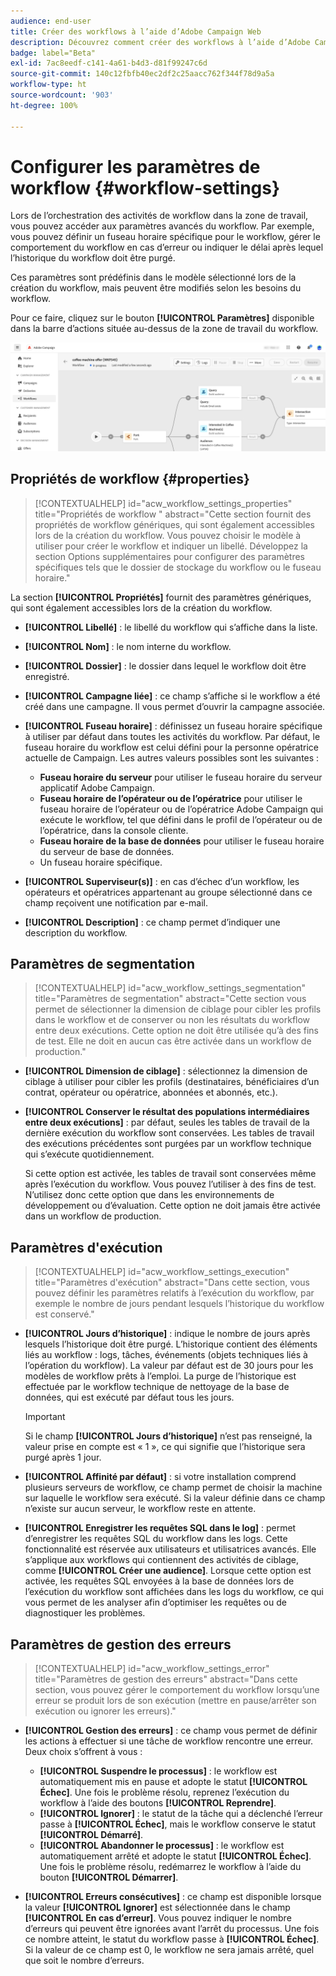 ```yaml
---
audience: end-user
title: Créer des workflows à l’aide d’Adobe Campaign Web
description: Découvrez comment créer des workflows à l’aide d’Adobe Campaign Web.
badge: label="Beta"
exl-id: 7ac8eedf-c141-4a61-b4d3-d81f99247c6d
source-git-commit: 140c12fbfb40ec2df2c25aacc762f344f78d9a5a
workflow-type: ht
source-wordcount: '903'
ht-degree: 100%

---
```


# Configurer les paramètres de workflow {#workflow-settings}

Lors de l’orchestration des activités de workflow dans la zone de travail, vous pouvez accéder aux paramètres avancés du workflow. Par exemple, vous pouvez définir un fuseau horaire spécifique pour le workflow, gérer le comportement du workflow en cas d’erreur ou indiquer le délai après lequel l’historique du workflow doit être purgé.

Ces paramètres sont prédéfinis dans le modèle sélectionné lors de la création du workflow, mais peuvent être modifiés selon les besoins du workflow.

Pour ce faire, cliquez sur le bouton **[!UICONTROL Paramètres]** disponible dans la barre d’actions située au-dessus de la zone de travail du workflow.

![](assets/workflow-settings.png)

## Propriétés de workflow  {#properties}

>[!CONTEXTUALHELP]
>id="acw_workflow_settings_properties"
>title="Propriétés de workflow "
>abstract="Cette section fournit des propriétés de workflow génériques, qui sont également accessibles lors de la création du workflow. Vous pouvez choisir le modèle à utiliser pour créer le workflow et indiquer un libellé. Développez la section Options supplémentaires pour configurer des paramètres spécifiques tels que le dossier de stockage du workflow ou le fuseau horaire."

La section **[!UICONTROL Propriétés]** fournit des paramètres génériques, qui sont également accessibles lors de la création du workflow.

* **[!UICONTROL Libellé]** : le libellé du workflow qui s’affiche dans la liste.
* **[!UICONTROL Nom]** : le nom interne du workflow.
* **[!UICONTROL Dossier]** : le dossier dans lequel le workflow doit être enregistré.
* **[!UICONTROL Campagne liée]** : ce champ s’affiche si le workflow a été créé dans une campagne. Il vous permet d’ouvrir la campagne associée.
* **[!UICONTROL Fuseau horaire]** : définissez un fuseau horaire spécifique à utiliser par défaut dans toutes les activités du workflow. Par défaut, le fuseau horaire du workflow est celui défini pour la personne opératrice actuelle de Campaign.
Les autres valeurs possibles sont les suivantes :
   * **Fuseau horaire du serveur** pour utiliser le fuseau horaire du serveur applicatif Adobe Campaign.
   * **Fuseau horaire de l’opérateur ou de l’opératrice** pour utiliser le fuseau horaire de l’opérateur ou de l’opératrice Adobe Campaign qui exécute le workflow, tel que défini dans le profil de l’opérateur ou de l’opératrice, dans la console cliente.
   * **Fuseau horaire de la base de données** pour utiliser le fuseau horaire du serveur de base de données.
   * Un fuseau horaire spécifique.

* **[!UICONTROL Superviseur(s)]** : en cas d’échec d’un workflow, les opérateurs et opératrices appartenant au groupe sélectionné dans ce champ reçoivent une notification par e-mail.
* **[!UICONTROL Description]** : ce champ permet d’indiquer une description du workflow.

## Paramètres de segmentation

>[!CONTEXTUALHELP]
>id="acw_workflow_settings_segmentation"
>title="Paramètres de segmentation"
>abstract="Cette section vous permet de sélectionner la dimension de ciblage pour cibler les profils dans le workflow et de conserver ou non les résultats du workflow entre deux exécutions. Cette option ne doit être utilisée qu’à des fins de test. Elle ne doit en aucun cas être activée dans un workflow de production."

* **[!UICONTROL Dimension de ciblage]** : sélectionnez la dimension de ciblage à utiliser pour cibler les profils (destinataires, bénéficiaires d’un contrat, opérateur ou opératrice, abonnées et abonnés, etc.).
* **[!UICONTROL Conserver le résultat des populations intermédiaires entre deux exécutions]** : par défaut, seules les tables de travail de la dernière exécution du workflow sont conservées. Les tables de travail des exécutions précédentes sont purgées par un workflow technique qui s’exécute quotidiennement.

  Si cette option est activée, les tables de travail sont conservées même après l’exécution du workflow. Vous pouvez l’utiliser à des fins de test. N’utilisez donc cette option que dans les environnements de développement ou d’évaluation. Cette option ne doit jamais être activée dans un workflow de production.

## Paramètres d&#39;exécution

>[!CONTEXTUALHELP]
>id="acw_workflow_settings_execution"
>title="Paramètres d&#39;exécution"
>abstract="Dans cette section, vous pouvez définir les paramètres relatifs à l’exécution du workflow, par exemple le nombre de jours pendant lesquels l’historique du workflow est conservé."

* **[!UICONTROL Jours d’historique]** : indique le nombre de jours après lesquels l’historique doit être purgé. L’historique contient des éléments liés au workflow : logs, tâches, événements (objets techniques liés à l’opération du workflow). La valeur par défaut est de 30 jours pour les modèles de workflow prêts à l’emploi. La purge de l’historique est effectuée par le workflow technique de nettoyage de la base de données, qui est exécuté par défaut tous les jours.

  >[!IMPORTANT]
  >
  >Si le champ **[!UICONTROL Jours d’historique]** n’est pas renseigné, la valeur prise en compte est « 1 », ce qui signifie que l’historique sera purgé après 1 jour.

* **[!UICONTROL Affinité par défaut]** : si votre installation comprend plusieurs serveurs de workflow, ce champ permet de choisir la machine sur laquelle le workflow sera exécuté. Si la valeur définie dans ce champ n’existe sur aucun serveur, le workflow reste en attente.

* **[!UICONTROL Enregistrer les requêtes SQL dans le log]** : permet d’enregistrer les requêtes SQL du workflow dans les logs. Cette fonctionnalité est réservée aux utilisateurs et utilisatrices avancés. Elle s’applique aux workflows qui contiennent des activités de ciblage, comme **[!UICONTROL Créer une audience]**. Lorsque cette option est activée, les requêtes SQL envoyées à la base de données lors de l’exécution du workflow sont affichées dans les logs du workflow, ce qui vous permet de les analyser afin d’optimiser les requêtes ou de diagnostiquer les problèmes.

## Paramètres de gestion des erreurs

>[!CONTEXTUALHELP]
>id="acw_workflow_settings_error"
>title="Paramètres de gestion des erreurs"
>abstract="Dans cette section, vous pouvez gérer le comportement du workflow lorsqu’une erreur se produit lors de son exécution (mettre en pause/arrêter son exécution ou ignorer les erreurs)."

* **[!UICONTROL Gestion des erreurs]** : ce champ vous permet de définir les actions à effectuer si une tâche de workflow rencontre une erreur. Deux choix s’offrent à vous :

   * **[!UICONTROL Suspendre le processus]** : le workflow est automatiquement mis en pause et adopte le statut **[!UICONTROL Échec]**. Une fois le problème résolu, reprenez l’exécution du workflow à l’aide des boutons **[!UICONTROL Reprendre]**.
   * **[!UICONTROL Ignorer]** : le statut de la tâche qui a déclenché l’erreur passe à **[!UICONTROL Échec]**, mais le workflow conserve le statut **[!UICONTROL Démarré]**.<!-- TO ADD ONCE SCHEUDLER IS AVAILABLE This configuration is relevant for recurring tasks: if the branch includes a scheduler, it will start normally next time the workflow is executed.-->
   * **[!UICONTROL Abandonner le processus]** : le workflow est automatiquement arrêté et adopte le statut **[!UICONTROL Échec]**. Une fois le problème résolu, redémarrez le workflow à l’aide du bouton **[!UICONTROL Démarrer]**.

* **[!UICONTROL Erreurs consécutives]** : ce champ est disponible lorsque la valeur **[!UICONTROL Ignorer]** est sélectionnée dans le champ **[!UICONTROL En cas d’erreur]**. Vous pouvez indiquer le nombre d’erreurs qui peuvent être ignorées avant l’arrêt du processus. Une fois ce nombre atteint, le statut du workflow passe à **[!UICONTROL Échec]**. Si la valeur de ce champ est 0, le workflow ne sera jamais arrêté, quel que soit le nombre d’erreurs.
